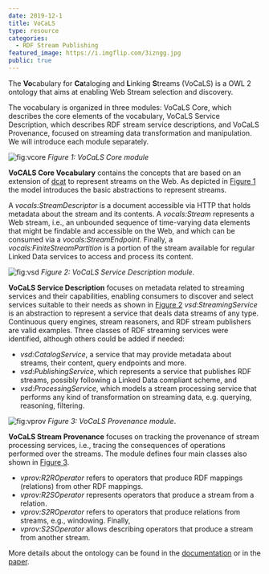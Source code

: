 ```yaml
---
date: 2019-12-1
title: VoCaLS
type: resource
categories:
  - RDF Stream Publishing
featured_image: https://i.imgflip.com/3izngg.jpg
public: true
---
```


The  **Vo**cabulary for **Ca**taloging and **L**inking **S**treams (VoCaLS) is a OWL 2 ontology that aims at enabling Web Stream selection and discovery.


The vocabulary is organized in three modules:
VoCaLS Core, which describes the core elements of the vocabulary,
VoCaLS Service
Description, which describes RDF stream service descriptions, and
VoCaLS Provenance, focused on streaming data transformation and manipulation.
We will introduce each module separately.

![fig:vcore](/images/vcore.png)
*Figure 1: VoCaLS Core module*

**VoCALS Core Vocabulary** contains the concepts that are based on an extension
of [dcat](https://www.w3.org/TR/vocab-dcat-2/) to represent streams on the Web. As depicted in [Figure 1](#fig:vcore) the model introduces the basic abstractions to represent streams.

A *vocals:StreamDescriptor* is a document accessible via HTTP that holds
metadata about the stream and its contents. A *vocals:Stream* represents a Web stream, i.e., an unbounded sequence of time-varying data elements that might be findable and accessible on the Web, and which can be consumed via a *vocals:StreamEndpoint*. Finally, a *vocals:FiniteStreamPartition* is a portion of the stream available for regular Linked Data services to access and process its content.

![fig:vsd](/images/vsd.png) 
*Figure 2: VoCaLS Service Description module*. 

**VoCaLS Service Description** focuses on metadata
related to streaming services and their capabilities, enabling consumers
to discover and select services suitable to their needs as shown in [Figure 2](#fig:vsd) 
*vsd:StreamingService* is an abstraction to represent a service that deals
data streams of any type. Continuous query engines, stream reasoners,
and RDF stream publishers are valid examples. Three classes of RDF
streaming services were identified, although others could be added if
needed:

* *vsd:CatalogService*, a service that may provide metadata about streams,
    their content, query endpoints and more.
* *vsd:PublishingService*, which represents a service that publishes RDF
    streams, possibly following a Linked Data compliant scheme, and
* *vsd:ProcessingService*, which models a stream processing service that
    performs any kind of transformation on streaming data, e.g. querying,
    reasoning, filtering.

![fig:vprov](/images/vprov.png) 
*Figure 3: VoCaLS Provenance  module*. 

**VoCaLS Stream Provenance**  focuses on tracking the
provenance of stream processing services, i.e., tracing the consequences
of operations performed over the streams. The module defines four main
classes also shown in [Figure 3](#fig:vprov).

- *vprov:R2ROperator* refers to operators that produce RDF mappings
(relations) from other RDF mappings.
- *vprov:R2SOperator* represents operators that produce a stream from a
relation.
- *vprov:S2ROperator* refers to operators that produce relations from
streams, e.g., windowing. Finally,
- *vprov:S2SOperator* allows describing operators that produce a stream from
another stream.


More details about the ontology can be found in the [documentation](https://w3id.org/rsp/vocals) or in the [paper](https://link.springer.com/chapter/10.1007/978-3-030-00668-6_16).